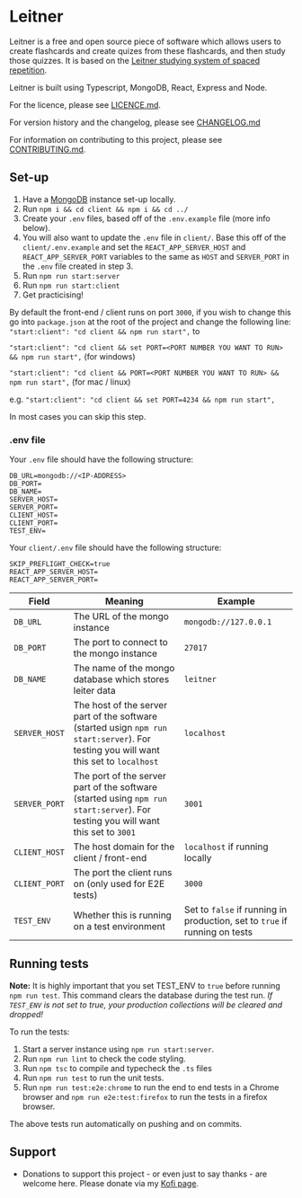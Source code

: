 # Leitner
Leitner is a free and open source piece of software which allows users to create flashcards and create quizes from these flashcards, and then study those quizzes. It is based on the [Leitner studying system of spaced repetition](https://en.wikipedia.org/wiki/Leitner_system).

Leitner is built using Typescript, MongoDB, React, Express and Node.

For the licence, please see [LICENCE.md](LICENCE.md).

For version history and the changelog, please see [CHANGELOG.md](CHANGELOG.md)

For information on contributing to this project, please see [CONTRIBUTING.md](CONTRIBUTING.md).

## Set-up
1. Have a [MongoDB](https://www.mongodb.com/) instance set-up locally.
2. Run `npm i && cd client && npm i && cd ../`
3. Create your `.env` files, based off of the `.env.example` file (more info below).
4. You will also want to update the `.env` file in `client/`. Base this off of the `client/.env.example` and set the `REACT_APP_SERVER_HOST` and `REACT_APP_SERVER_PORT` variables to the same as `HOST` and `SERVER_PORT` in the `.env` file created in step 3.
5. Run `npm run start:server`
6. Run `npm run start:client`
7. Get practicising!

By default the front-end / client runs on port `3000`, if you wish to change this go into `package.json` at the root of the project and change the following line:
`"start:client": "cd client && npm run start",`
to

`"start:client": "cd client && set PORT=<PORT NUMBER YOU WANT TO RUN> && npm run start",` (for windows)

`"start:client": "cd client && PORT=<PORT NUMBER YOU WANT TO RUN> && npm run start",` (for mac / linux)

e.g.
  `"start:client": "cd client && set PORT=4234 && npm run start",`

In most cases you can skip this step.


### .env file
Your `.env` file should have the following structure:
```
DB_URL=mongodb://<IP-ADDRESS>
DB_PORT=
DB_NAME=
SERVER_HOST=
SERVER_PORT=
CLIENT_HOST=
CLIENT_PORT=
TEST_ENV=
```

Your `client/.env` file should have the following structure:
```
SKIP_PREFLIGHT_CHECK=true
REACT_APP_SERVER_HOST=
REACT_APP_SERVER_PORT=
```

Field|Meaning|Example
----|--------|------|
`DB_URL`|The URL of the mongo instance|`mongodb://127.0.0.1`
`DB_PORT`|The port to connect to the mongo instance|`27017`
`DB_NAME`|The name of the mongo database which stores leiter data|`leitner`
`SERVER_HOST`|The host of the server part of the software (started usign `npm run start:server`). For testing you will want this set to `localhost`|`localhost`
`SERVER_PORT`|The port of the server part of the software (started using `npm run start:server`). For testing you will want this set to `3001`|`3001`
`CLIENT_HOST`|The host domain for the client / front-end|`localhost` if running locally|
`CLIENT_PORT`|The port the client runs on (only used for E2E tests)|`3000`
`TEST_ENV`|Whether this is running on a test environment|Set to `false` if running in production, set to `true` if running on tests|

## Running tests
**Note:** It is highly important that you set TEST_ENV to `true` before running `npm run test`. This command clears the database during the test run. *If `TEST_ENV` is not set to true, your production collections will be cleared and dropped!*

To run the tests:
1. Start a server instance using `npm run start:server`.
2. Run `npm run lint` to check the code styling.
3. Run `npm tsc` to compile and typecheck the `.ts` files
4. Run `npm run test` to run the unit tests.
5. Run `npm run test:e2e:chrome` to run the end to end tests in a Chrome browser and `npm run e2e:test:firefox` to run the tests in a firefox browser.

The above tests run automatically on pushing and on commits.

## Support
* Donations to support this project - or even just to say thanks - are welcome here. Please donate via my [Kofi page](https://ko-fi.com/jringram).